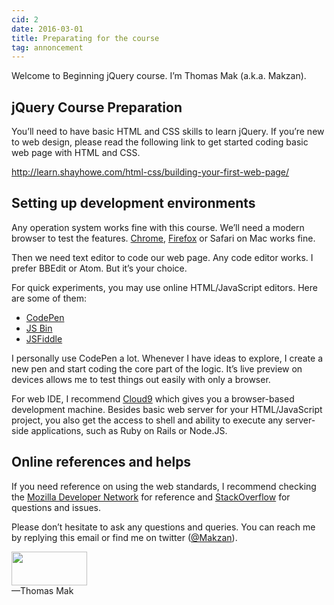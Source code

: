```yaml
---
cid: 2
date: 2016-03-01
title: Preparating for the course
tag: annoncement
---
```


Welcome to Beginning jQuery course. I’m Thomas Mak (a.k.a. Makzan).

## jQuery Course Preparation

You’ll need to have basic HTML and CSS skills to learn jQuery. If you’re new to web design, please read the following link to get started coding basic web page with HTML and CSS.

http://learn.shayhowe.com/html-css/building-your-first-web-page/

## Setting up development environments

Any operation system works fine with this course. We’ll need a modern browser to test the features. [Chrome](http://google.com/chrome/), [Firefox](https://www.mozilla.org/en-US/firefox/developer/) or Safari on Mac works fine.

Then we need text editor to code our web page. Any code editor works. I prefer BBEdit or Atom. But it’s your choice.

For quick experiments, you may use online HTML/JavaScript editors. Here are some of them:

- [CodePen](http://codepen.io)
- [JS Bin](http://jsbin.com)
- [JSFiddle](http://jsfiddle.net)

I personally use CodePen a lot. Whenever I have ideas to explore, I create a new pen and start coding the core part of the logic. It’s live preview on devices allows me to test things out easily with only a browser.

For web IDE, I recommend [Cloud9](https://c9.io) which gives you a browser-based development machine. Besides basic web server for your HTML/JavaScript project, you also get the access to shell and ability to execute any server-side applications, such as Ruby on Rails or Node.JS.

## Online references and helps

If you need reference on using the web standards, I recommend checking the [Mozilla Developer Network](https://developer.mozilla.org/) for reference and [StackOverflow](http://stackoverflow.com/questions/tagged/javascript) for questions and issues.

Please don’t hesitate to ask any questions and queries. You can reach me by replying this email or find me on twitter ([@Makzan](https://twitter.com/intent/tweet?text=@makzan)).


<img src="http://mak.la/signature" width="121" height="54" style="width: 121px; height: 54px;"><br>
—Thomas Mak
